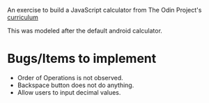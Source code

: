 An exercise to build a JavaScript calculator from The Odin Project's [curriculum](https://www.theodinproject.com/courses/web-development-101/lessons/calculator)

This was modeled after the default android calculator.

# Bugs/Items to implement
* Order of Operations is not observed.
* Backspace button does not do anything.
* Allow users to input decimal values.
